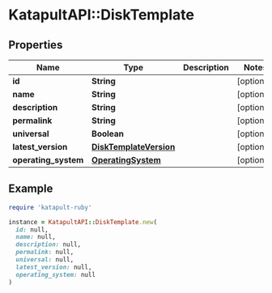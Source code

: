 # KatapultAPI::DiskTemplate

## Properties

| Name | Type | Description | Notes |
| ---- | ---- | ----------- | ----- |
| **id** | **String** |  | [optional] |
| **name** | **String** |  | [optional] |
| **description** | **String** |  | [optional] |
| **permalink** | **String** |  | [optional] |
| **universal** | **Boolean** |  | [optional] |
| **latest_version** | [**DiskTemplateVersion**](DiskTemplateVersion.md) |  | [optional] |
| **operating_system** | [**OperatingSystem**](OperatingSystem.md) |  | [optional] |

## Example

```ruby
require 'katapult-ruby'

instance = KatapultAPI::DiskTemplate.new(
  id: null,
  name: null,
  description: null,
  permalink: null,
  universal: null,
  latest_version: null,
  operating_system: null
)
```

